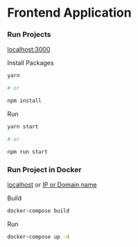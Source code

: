 # Frontend Application


### Run Projects

[localhost:3000](localhost:3000)

Install Packages
```bash
yarn 

# or

npm install
```

Run
```bash
yarn start

# or

npm run start
```

### Run Project in Docker

[localhost](localhost) or [IP or Domain name]()

Build
```bash
docker-compose build
```

Run
```bash
docker-compose up -d
```
